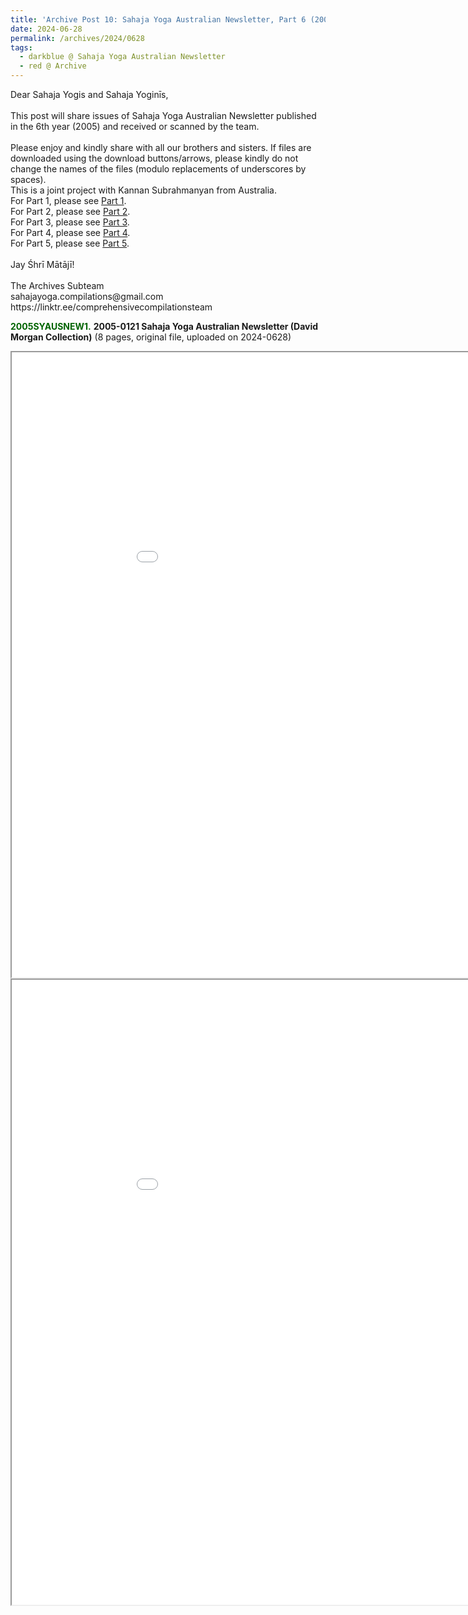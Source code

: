 ```yaml
---
title: 'Archive Post 10: Sahaja Yoga Australian Newsletter, Part 6 (2005)'
date: 2024-06-28
permalink: /archives/2024/0628
tags:
  - darkblue @ Sahaja Yoga Australian Newsletter
  - red @ Archive
---
```


<p>
Dear Sahaja Yogis and Sahaja Yoginīs,<br>
<br>
This post will share issues of Sahaja Yoga Australian Newsletter published in the 6th year (2005) and received or scanned by the team.<br>
<br>
Please enjoy and kindly share with all our brothers and sisters. If files are downloaded using the download buttons/arrows, please kindly do not change the names of the files (modulo replacements of underscores by spaces).<br>
This is a joint project with Kannan Subrahmanyan from Australia.<br>
For Part 1, please see <a href="https://seven-teams.github.io/archives/2023/0821"> Part 1</a>.<br>
For Part 2, please see <a href="https://seven-teams.github.io/archives/2023/0820"> Part 2</a>.<br>
For Part 3, please see <a href="https://seven-teams.github.io/archives/2023/0817"> Part 3</a>.<br>
For Part 4, please see <a href="https://seven-teams.github.io/archives/2023/0727"> Part 4</a>.<br>
For Part 5, please see <a href="https://seven-teams.github.io/archives/2023/0706-a"> Part 5</a>.<br>
<br>
Jay Śhrī Mātājī!<br>
<br>
The Archives Subteam<br>
sahajayoga.compilations@gmail.com<br>
https://linktr.ee/comprehensivecompilationsteam<br>
</p>


<font color="DarkGreen"><b>2005SYAUSNEW1.</b></font> <b>2005-0121 Sahaja Yoga Australian Newsletter (David Morgan Collection)</b> (8 pages, original file, uploaded on 2024-0628)

<iframe src="/pdf/?usedownload=true#https://pub-fafd822530b64b16aba4d8eefe69e1af.r2.dev/2005-0121_Sahaja_Yoga_Australian_Newsletter_(David_Morgan_Collection).pdf" width="1000px" height="1000px"></iframe>

<iframe src="/pdf/?usedownload=true#https://pub-fafd822530b64b16aba4d8eefe69e1af.r2.dev/2005-0121_Sahaja_Yoga_Australian_Newsletter_A3_format_(David_Morgan_Collection).pdf" width="1000px" height="1000px"></iframe>